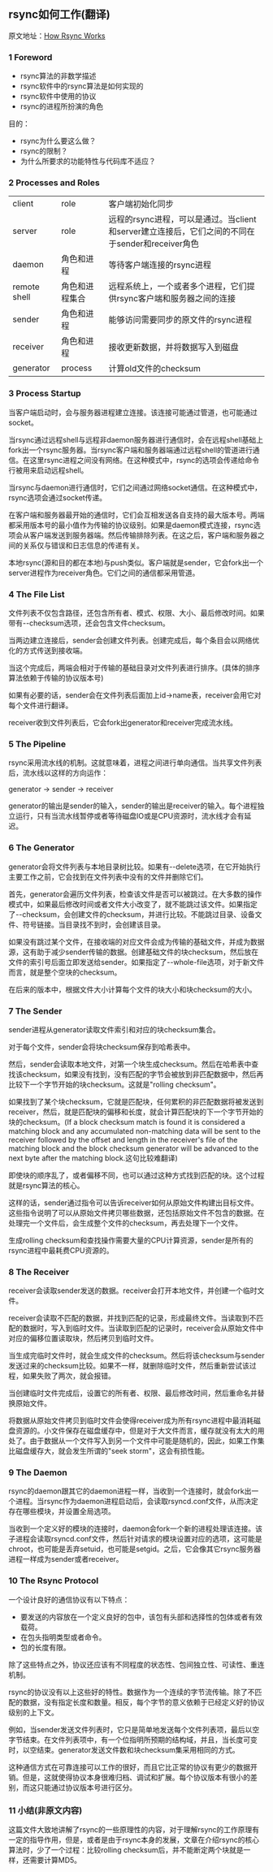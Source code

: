 ## rsync如何工作(翻译)

原文地址：[How Rsync Works](https://rsync.samba.org/how-rsync-works.html)

### 1 Foreword

* rsync算法的非数学描述
* rsync软件中的rsync算法是如何实现的
* rsync软件中使用的协议
* rsync的进程所扮演的角色

目的：

* rsync为什么要这么做？
* rsync的限制？
* 为什么所要求的功能特性与代码库不适应？

### 2 Processes and Roles

<table>
	<tr>
		<td>client</td>
		<td>role</td>
		<td>客户端初始化同步</td>
	</tr>
	<tr>
		<td>server</td>
		<td>role</td>
		<td>远程的rsync进程，可以是通过。当client和server建立连接后，它们之间的不同在于sender和receiver角色</td>
	</tr>
	<tr>
		<td>daemon</td>
		<td>角色和进程</td>
		<td>等待客户端连接的rsync进程</td>
	</tr>
	<tr>
		<td>remote shell</td>
		<td>角色和进程集合</td>
		<td>远程系统上，一个或者多个进程，它们提供rsync客户端和服务器之间的连接</td>
	</tr>
	<tr>
		<td>sender</td>
		<td>角色和进程</td>
		<td>能够访问需要同步的原文件的rsync进程</td>
	</tr>
	<tr>
		<td>receiver</td>
		<td>角色和进程</td>
		<td>接收更新数据，并将数据写入到磁盘</td>
	</tr>
	<tr>
		<td>generator</td>
		<td>process</td>
		<td>计算old文件的checksum</td>
	</tr>
</table>

### 3 Process Startup

当客户端启动时，会与服务器进程建立连接。该连接可能通过管道，也可能通过socket。

当rsync通过远程shell与远程非daemon服务器进行通信时，会在远程shell基础上fork出一个rsync服务器。当rsync客户端和服务器端通过远程shell的管道进行通信。在这里rsync进程之间没有网络。在这种模式中，rsync的选项会传递给命令行被用来启动远程shell。

当rsync与daemon进行通信时，它们之间通过网络socket通信。在这种模式中，rsync选项会通过socket传递。

在客户端和服务器最开始的通信时，它们会互相发送各自支持的最大版本号。两端都采用版本号的最小值作为传输的协议级别。如果是daemon模式连接，rsync选项会从客户端发送到服务器端。然后传输排除列表。在这之后，客户端和服务器之间的关系仅与错误和日志信息的传递有关。

本地rsync(源和目的都在本地)与push类似。客户端就是sender，它会fork出一个server进程作为receiver角色。它们之间的通信都采用管道。

### 4 The File List

文件列表不仅包含路径，还包含所有者、模式、权限、大小、最后修改时间。如果带有--checksum选项，还会包含文件checksum。

当两边建立连接后，sender会创建文件列表。创建完成后，每个条目会以网络优化的方式传送到接收端。

当这个完成后，两端会相对于传输的基础目录对文件列表进行排序。(具体的排序算法依赖于传输的协议版本号)

如果有必要的话，sender会在文件列表后面加上id->name表，receiver会用它对每个文件进行翻译。

receiver收到文件列表后，它会fork出generator和receiver完成流水线。

### 5 The Pipeline

rsync采用流水线的机制。这就意味着，进程之间进行单向通信。当共享文件列表后，流水线以这样的方向运作：

generator -> sender -> receiver

generator的输出是sender的输入，sender的输出是receiver的输入。每个进程独立运行，只有当流水线暂停或者等待磁盘IO或是CPU资源时，流水线才会有延迟。

### 6 The Generator

generator会将文件列表与本地目录树比较。如果有--delete选项，在它开始执行主要工作之前，它会找到在文件列表中没有的文件并删除它们。

首先，generator会遍历文件列表，检查该文件是否可以被跳过。在大多数的操作模式中，如果最后修改时间或者文件大小改变了，就不能跳过该文件。如果指定了--checksum，会创建文件的checksum，并进行比较。不能跳过目录、设备文件、符号链接。当目录找不到时，会创建该目录。

如果没有跳过某个文件，在接收端的对应文件会成为传输的基础文件，并成为数据源，这有助于减少sender传输的数据。创建基础文件的块checksum，然后放在文件的索引号后面立即发送给sender。如果指定了--whole-file选项，对于新文件而言，就是整个空块的checksum。

在后来的版本中，根据文件大小计算每个文件的块大小和块checksum的大小。

### 7 The Sender

sender进程从generator读取文件索引和对应的块checksum集合。

对于每个文件，sender会将块checksum保存到哈希表中。

然后，sender会读取本地文件，对第一个块生成checksum。然后在哈希表中查找该checksum，如果没有找到，没有匹配的字节会被放到非匹配数据中，然后再比较下一个字节开始的块checksum。这就是"rolling checksum"。

如果找到了某个块checksum，它就是匹配块，任何累积的非匹配数据将被发送到receiver，然后，就是匹配块的偏移和长度，就会计算匹配块的下一个字节开始的块的checksum。(If a block checksum match is found it is considered a matching block and any accumulated non-matching data will be sent to the receiver followed by the offset and length in the receiver's file of the matching block and the block checksum generator will be advanced to the next byte after the matching block.这句比较难翻译)

即使块的顺序乱了，或者偏移不同，也可以通过这种方式找到匹配的块。这个过程就是rsync算法的核心。

这样的话，sender通过指令可以告诉receiver如何从原始文件构建出目标文件。这些指令说明了可以从原始文件拷贝哪些数据，还包括原始文件不包含的数据。在处理完一个文件后，会生成整个文件的checksum，再去处理下一个文件。

生成rolling checksum和查找操作需要大量的CPU计算资源，sender是所有的rsync进程中最耗费CPU资源的。

### 8 The Receiver

receiver会读取sender发送的数据。receiver会打开本地文件，并创建一个临时文件。

receiver会读取不匹配的数据，并找到匹配的记录，形成最终文件。当读取到不匹配的数据时，写入到临时文件。当读取到匹配的记录时，receiver会从原始文件中对应的偏移位置读取块，然后拷贝到临时文件。

当生成完临时文件时，就会生成文件的checksum。然后将该checksum与sender发送过来的checksum比较。如果不一样，就删除临时文件，然后重新尝试该过程，如果失败了两次，就会报错。

当创建临时文件完成后，设置它的所有者、权限、最后修改时间，然后重命名并替换原始文件。

将数据从原始文件拷贝到临时文件会使得receiver成为所有rsync进程中最消耗磁盘资源的。小文件保存在磁盘缓存中，但是对于大文件而言，缓存就没有太大的用处了。由于数据从一个文件写入到另一个文件中可能是随机的，因此，如果工作集比磁盘缓存大，就会发生所谓的"seek storm"，这会有损性能。

### 9 The Daemon

rsync的daemon跟其它的daemon进程一样，当收到一个连接时，就会fork出一个进程。当rsync作为daemon进程启动后，会读取rsyncd.conf文件，从而决定存在哪些模块，并设置全局选项。

当收到一个定义好的模块的连接时，daemon会fork一个新的进程处理该连接。该子进程会读取rsyncd.conf文件，然后针对请求的模块设置对应的选项，这可能是chroot，也可能是丢弃setuid，也可能是setgid。之后，它会像其它rsync服务器进程一样成为sender或者receiver。

### 10 The Rsync Protocol

一个设计良好的通信协议有以下特点：

* 要发送的内容放在一个定义良好的包中，该包有头部和选择性的包体或者有效载荷。
* 在包头指明类型或者命令。
* 包的长度有限。

除了这些特点之外，协议还应该有不同程度的状态性、包间独立性、可读性、重连机制。

rsync的协议没有以上这些好的特性。数据作为一个连续的字节流传输。除了不匹配的数据，没有指定长度和数量。相反，每个字节的意义依赖于已经定义好的协议级别的上下文。

例如，当sender发送文件列表时，它只是简单地发送每个文件列表项，最后以空字节结束。在文件列表项中，有一个位指明所预期的结构域，并且，当长度可变时，以空结束。generator发送文件数和块checksum集采用相同的方式。

这种通信方式在可靠连接可以工作的很好，而且它比正常的协议有更少的数据开销。但是，这就使得协议本身很难归档、调试和扩展。每个协议版本有很小的差别，而这只能通过协议版本号进行区分。

### 11 小结(非原文内容)

这篇文件大致地讲解了rsync的一些原理性的内容，对于理解rsync的工作原理有一定的指导作用，但是，或者是由于rsync本身的发展，文章在介绍rsync的核心算法时，少了一个过程：比较rolling checksum后，并不能断定两个块就是一样，还需要计算MD5。